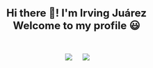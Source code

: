 <p align="center">
</p>
<h1 align=center><font size = 5>Hi there 👋! I'm Irving Juárez<br> Welcome to my profile 😃</font></h1>
<br>
<p align='center'>
&nbsp;&nbsp;&nbsp;&nbsp;
  <a href="https://www.linkedin.com/in/irvingdevjuarez/"><img src="https://img.shields.io/badge/linkedin-%230077B5.svg?&style=for-the-badge&logo=linkedin&logoColor=white" /></a>&nbsp;&nbsp;&nbsp;
  &nbsp;
  <a href="https://twitter.com/juarez1_irving"><img src="https://www.freepnglogos.com/uploads/twitter-logo-png/twitter-bird-symbols-png-logo-0.png?&style=for-the-badge&logo=platzi&logoColor=white" /></a>&nbsp;&nbsp;&nbsp;&nbsp;
</p>


<!---
IrvingJuarez/IrvingJuarez is a ✨ special ✨ repository because its `README.md` (this file) appears on your GitHub profile.
You can click the Preview link to take a look at your changes.
--->
